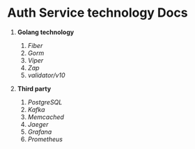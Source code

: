 # Auth Service technology Docs
1. **Golang technology**
   1. *Fiber*
   2. *Gorm*
   3. *Viper*
   4. *Zap*
   5. *validator/v10*


2. **Third party**
   1. *PostgreSQL*
   2. *Kafka*
   3. *Memcached*
   4. *Jaeger*
   5. *Grafana*
   6. *Prometheus*